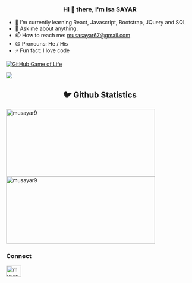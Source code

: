 <h3 align="center"> Hi 👋 there, I'm Isa SAYAR</a></h3>

- 🌱 I’m currently learning React, Javascript, Bootstrap, JQuery and SQL
- 💬 Ask me about anything.
- 📫 How to reach me: musasayar67@gmail.com
- 😄 Pronouns: He / His
- ⚡ Fun fact: I love code

[![GitHub Game of Life](https://github4life.herokuapp.com/musayar9.gif?z=6)](https://github4life.herokuapp.com/musayar9)

![](https://komarev.com/ghpvc/?username=musayar9&color=dc143c)

<p>
<h2 align="center">🐦 Github Statistics </h2>
</p>
<p><img height="182" width ="400" src="https://github-readme-stats.vercel.app/api?username=musayar9&show_icons=true&theme=onedark" alt="musayar9" /> <img height="182" width ="400"  src="https://github-readme-stats.vercel.app/api/top-langs/?username=musayar9&layout=compact&show_icons=true&theme=onedark" alt="musayar9"/> 
</p>

<h3>Connect</h3>
 <p align="center">
  <samp>
<p align="left">
<a href="https://linkedin.com/in/musasayar" target="blank"><img align="center" src="https://cdn.jsdelivr.net/npm/simple-icons@3.0.1/icons/linkedin.svg" alt="musayar9" height="30" width="40" /></a>
  </samp>
  <br>
 </p>
